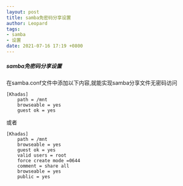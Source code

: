 ```yaml
---
layout: post
title: samba免密码分享设置
author: Leopard
tags:
- samba
- 设置
date: 2021-07-16 17:19 +0800
---
```

##### samba免密码分享设置

在samba.conf文件中添加以下内容,就能实现samba分享文件无密码访问
```
[Khadas]
    path = /mnt
    browseable = yes 
    guest ok = yes
```
或者
```
[Khadas]
    path = /mnt
    browseable = yes 
    guest ok = yes
    valid users = root
    force create mode =0644
    comment = share all
    browseable = yes
    public = yes
```
